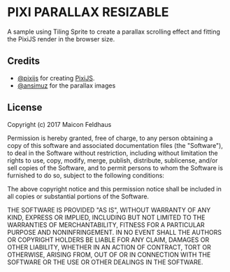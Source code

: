 # PIXI PARALLAX RESIZABLE
A sample using Tiling Sprite to create a parallax scrolling effect and fitting the PixiJS render in the browser size.

## Credits

+ [@pixijs](https://github.com/pixijs) for creating
  [PixiJS](https://github.com/pixijs/pixi.js).
+ [@ansimuz](http://ansimuz.com/site/) for the parallax images

## License
Copyright (c) 2017 Maicon Feldhaus

Permission is hereby granted, free of charge, to any person obtaining a copy of this software and associated documentation files (the "Software"), to deal in the Software without restriction, including without limitation the rights to use, copy, modify, merge, publish, distribute, sublicense, and/or sell copies of the Software, and to permit persons to whom the Software is furnished to do so, subject to the following conditions:

The above copyright notice and this permission notice shall be included in all copies or substantial portions of the Software.

THE SOFTWARE IS PROVIDED "AS IS", WITHOUT WARRANTY OF ANY KIND, EXPRESS OR IMPLIED, INCLUDING BUT NOT LIMITED TO THE WARRANTIES OF MERCHANTABILITY, FITNESS FOR A PARTICULAR PURPOSE AND NONINFRINGEMENT. IN NO EVENT SHALL THE AUTHORS OR COPYRIGHT HOLDERS BE LIABLE FOR ANY CLAIM, DAMAGES OR OTHER LIABILITY, WHETHER IN AN ACTION OF CONTRACT, TORT OR OTHERWISE, ARISING FROM, OUT OF OR IN CONNECTION WITH THE SOFTWARE OR THE USE OR OTHER DEALINGS IN THE SOFTWARE.

